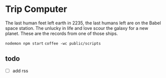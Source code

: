# Trip Computer

The last human feet left earth in 2235, the last humans left are on the Babel space station. 
The unlucky in life and love scour the galaxy for a new planet. These are the records from one of those ships.

`nodemon npm start`
`coffee -wc public/scripts`

## todo

- [ ] add rss
